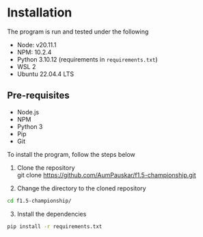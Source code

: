 # Installation
The program is run and tested under the following
- Node: v20.11.1
- NPM: 10.2.4
- Python 3.10.12 (requirements in `requirements.txt`)
- WSL 2
- Ubuntu 22.04.4 LTS

## Pre-requisites
- Node.js
- NPM
- Python 3
- Pip
- Git

To install the program, follow the steps below
1. Clone the repository \
git clone https://github.com/AumPauskar/f1.5-championship.git

2. Change the directory to the cloned repository
```bash
cd f1.5-championship/
```

3. Install the dependencies
```bash
pip install -r requirements.txt
```
